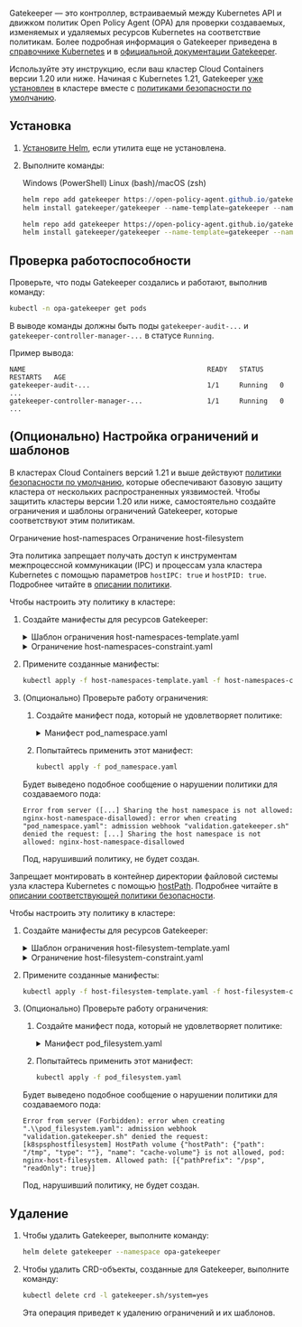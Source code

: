 Gatekeeper — это контроллер, встраиваемый между Kubernetes API и движком политик Open Policy Agent (OPA) для проверки создаваемых, изменяемых и удаляемых ресурсов Kubernetes на соответствие политикам. Более подробная информация о Gatekeeper приведена в [справочнике Kubernetes](../../reference/gatekeeper/) и в [официальной документации Gatekeeper](https://open-policy-agent.github.io/gatekeeper/website/docs/).

<warn>

Используйте эту инструкцию, если ваш кластер Cloud Containers версии 1.20 или ниже. Начиная с Kubernetes 1.21, Gatekeeper [уже установлен](../../concepts/architecture) в кластере вместе с [политиками безопасности по умолчанию](../../concepts/addons-and-settings/settings#prednastroennye_shablony_i_ogranicheniya_gatekeeper).

</warn>

## Установка

1. [Установите Helm](../helm/), если утилита еще не установлена.

1. Выполните команды:

   <tabs>
   <tablist>
   <tab>Windows (PowerShell)</tab>
   <tab>Linux (bash)/macOS (zsh)</tab>
   </tablist>
   <tabpanel>

   ```powershell
   helm repo add gatekeeper https://open-policy-agent.github.io/gatekeeper/charts; `
   helm install gatekeeper/gatekeeper --name-template=gatekeeper --namespace opa-gatekeeper --create-namespace
   ```

   </tabpanel>
   <tabpanel>

   ```bash
   helm repo add gatekeeper https://open-policy-agent.github.io/gatekeeper/charts
   helm install gatekeeper/gatekeeper --name-template=gatekeeper --namespace opa-gatekeeper --create-namespace

   ```

   </tabpanel>
   </tabs>

## Проверка работоспособности

Проверьте, что поды Gatekeeper создались и работают, выполнив команду:

```bash
kubectl -n opa-gatekeeper get pods
```

В выводе команды должны быть поды `gatekeeper-audit-...` и `gatekeeper-controller-manager-...` в статусе `Running`.

Пример вывода:

```text
NAME                                             READY   STATUS    RESTARTS   AGE
gatekeeper-audit-...                             1/1     Running   0          ...
gatekeeper-controller-manager-...                1/1     Running   0          ...
```

## (Опционально) Настройка ограничений и шаблонов

В кластерах Cloud Containers версий 1.21 и выше действуют [политики безопасности по умолчанию](../../concepts/addons-and-settings/settings#prednastroennye_shablony_i_ogranicheniya_gatekeeper), которые обеспечивают базовую защиту кластера от нескольких распространенных уязвимостей. Чтобы защитить кластеры версии 1.20 или ниже, самостоятельно создайте ограничения и шаблоны ограничений Gatekeeper, которые соответствуют этим политикам.

<tabs>
<tablist>
<tab>Ограничение host-namespaces</tab>
<tab>Ограничение host-filesystem</tab>
</tablist>
<tabpanel>

Эта политика запрещает получать доступ к инструментам межпроцессной коммуникации (IPC) и процессам узла кластера Kubernetes c помощью параметров `hostIPC: true` и `hostPID: true`. Подробнее читайте в [описании политики](../../concepts/security-policies#ogranichenie_host_namespaces_7cf1c13b).

Чтобы настроить эту политику в кластере:

1. Создайте манифесты для ресурсов Gatekeeper:

   <details>
   <summary>Шаблон ограничения host-namespaces-template.yaml</summary>

   <!-- prettier-ignore -->
   ```yaml
   apiVersion: templates.gatekeeper.sh/v1
   kind: ConstraintTemplate
   metadata:
     name: k8spsphostnamespace
     annotations:
       metadata.gatekeeper.sh/title: "Host Namespace"
       metadata.gatekeeper.sh/version: 1.0.0
       description: >-
         Disallows sharing of host PID and IPC namespaces by pod containers.
         Corresponds to the `hostPID` and `hostIPC` fields in a PodSecurityPolicy.
         For more information, see
         https://kubernetes.io/docs/concepts/policy/pod-security-policy/#host-namespaces
   spec:
     crd:
       spec:
         names:
           kind: K8sPSPHostNamespace
         validation:
           # Schema for the `parameters` field
           openAPIV3Schema:
             type: object
             description: >-
               Disallows sharing of host PID and IPC namespaces by pod containers.
               Corresponds to the `hostPID` and `hostIPC` fields in a PodSecurityPolicy.
               For more information, see
               https://kubernetes.io/docs/concepts/policy/pod-security-policy/#host-namespaces
     targets:
       - target: admission.k8s.gatekeeper.sh
         rego: |
           package k8spsphostnamespace
   
           violation[{"msg": msg, "details": {}}] {
               input_share_hostnamespace(input.review.object)
               msg := sprintf("Sharing the host namespace is not allowed: %v", [input.review.object.metadata.name])
           }
   
           input_share_hostnamespace(o) {
               o.spec.hostPID
           }
           input_share_hostnamespace(o) {
               o.spec.hostIPC
           }
   ```

   </details>

   <details>
   <summary>Ограничение host-namespaces-constraint.yaml </summary>

   <!-- prettier-ignore -->
   ```yaml
   apiVersion: constraints.gatekeeper.sh/v1beta1
   kind: K8sPSPHostNamespace
   metadata:
     name: k8spsphostnamespace
   spec:
     match:
       kinds:
       - apiGroups:
         - ""
         kinds:
         - Pod
   ```

   </details>

1. Примените созданные манифесты:

   ```bash
   kubectl apply -f host-namespaces-template.yaml -f host-namespaces-constraint.yaml
   ```

1. (Опционально) Проверьте работу ограничения:

   1. Создайте манифест пода, который не удовлетворяет политике:

      <details>
      <summary>Манифест pod_namespace.yaml</summary>

      <!-- prettier-ignore -->
      ```yaml
      apiVersion: v1
      kind: Pod
      metadata:
        name: nginx-host-namespace-disallowed
        labels:
          app: nginx-host-namespace
      spec:
        hostPID: true
        hostIPC: true
        containers:
          - name: nginx
            image: nginx
      ```

      </details>

   1. Попытайтесь применить этот манифест:

      ```bash
      kubectl apply -f pod_namespace.yaml
      ```

   Будет выведено подобное сообщение о нарушении политики для создаваемого пода:

   ```text
   Error from server ([...] Sharing the host namespace is not allowed: nginx-host-namespace-disallowed): error when creating "pod_namespace.yaml": admission webhook "validation.gatekeeper.sh" denied the request: [...] Sharing the host namespace is not allowed: nginx-host-namespace-disallowed
   ```

   Под, нарушивший политику, не будет создан.

</tabpanel>
<tabpanel>

Запрещает монтировать в контейнер директории файловой системы узла кластера Kubernetes с помощью [hostPath](https://kubernetes.io/docs/concepts/storage/volumes/#hostpath). Подробнее читайте в [описании соответствующей политики безопасности](../../concepts/security-policies#ogranichenie_host_filesystem_14877f88).

Чтобы настроить эту политику в кластере:

1. Создайте манифесты для ресурсов Gatekeeper:

   <details>
   <summary>Шаблон ограничения host-filesystem-template.yaml</summary>

   <!-- prettier-ignore -->
   ```yaml
   apiVersion: templates.gatekeeper.sh/v1
   kind: ConstraintTemplate
   metadata:
     name: k8spsphostfilesystem
     annotations:
       metadata.gatekeeper.sh/title: "Host Filesystem"
       metadata.gatekeeper.sh/version: 1.0.0
       description: >-
         Controls usage of the host filesystem. Corresponds to the
         `allowedHostPaths` field in a PodSecurityPolicy. For more information,
         see
         https://kubernetes.io/docs/concepts/policy/pod-security-policy/#volumes-and-file-systems
   spec:
     crd:
       spec:
         names:
           kind: K8sPSPHostFilesystem
         validation:
           # Schema for the `parameters` field
           openAPIV3Schema:
             type: object
             description: >-
               Controls usage of the host filesystem. Corresponds to the
               `allowedHostPaths` field in a PodSecurityPolicy. For more information,
               see
               https://kubernetes.io/docs/concepts/policy/pod-security-policy/#volumes-and-file-systems
             properties:
               allowedHostPaths:
                 type: array
                 description: "An array of hostpath objects, representing paths and read/write configuration."
                 items:
                   type: object
                   properties:
                     pathPrefix:
                       type: string
                       description: "The path prefix that the host volume must match."
                     readOnly:
                       type: boolean
                       description: "when set to true, any container volumeMounts matching the pathPrefix must include `readOnly: true`."
     targets:
       - target: admission.k8s.gatekeeper.sh
         rego: |
           package k8spsphostfilesystem
   
           violation[{"msg": msg, "details": {}}] {
               volume := input_hostpath_volumes[_]
               allowedPaths := get_allowed_paths(input)
               input_hostpath_violation(allowedPaths, volume)
               msg := sprintf("HostPath volume %v is not allowed, pod: %v. Allowed path: %v", [volume, input.review.object.metadata.name, allowedPaths])
           }
   
           input_hostpath_violation(allowedPaths, volume) {
               # An empty list means all host paths are blocked
               allowedPaths == []
           }
           input_hostpath_violation(allowedPaths, volume) {
               not input_hostpath_allowed(allowedPaths, volume)
           }
   
           get_allowed_paths(arg) = out {
               not arg.parameters
               out = []
           }
           get_allowed_paths(arg) = out {
               not arg.parameters.allowedHostPaths
               out = []
           }
           get_allowed_paths(arg) = out {
               out = arg.parameters.allowedHostPaths
           }
   
           input_hostpath_allowed(allowedPaths, volume) {
               allowedHostPath := allowedPaths[_]
               path_matches(allowedHostPath.pathPrefix, volume.hostPath.path)
               not allowedHostPath.readOnly == true
           }
   
           input_hostpath_allowed(allowedPaths, volume) {
               allowedHostPath := allowedPaths[_]
               path_matches(allowedHostPath.pathPrefix, volume.hostPath.path)
               allowedHostPath.readOnly
               not writeable_input_volume_mounts(volume.name)
           }
   
           writeable_input_volume_mounts(volume_name) {
               container := input_containers[_]
               mount := container.volumeMounts[_]
               mount.name == volume_name
               not mount.readOnly
           }
   
           # This allows "/foo", "/foo/", "/foo/bar" etc., but
           # disallows "/fool", "/etc/foo" etc.
           path_matches(prefix, path) {
               a := path_array(prefix)
               b := path_array(path)
               prefix_matches(a, b)
           }
           path_array(p) = out {
               p != "/"
               out := split(trim(p, "/"), "/")
           }
           # This handles the special case for "/", since
           # split(trim("/", "/"), "/") == [""]
           path_array("/") = []
   
           prefix_matches(a, b) {
               count(a) <= count(b)
               not any_not_equal_upto(a, b, count(a))
           }
   
           any_not_equal_upto(a, b, n) {
               a[i] != b[i]
               i < n
           }
   
           input_hostpath_volumes[v] {
               v := input.review.object.spec.volumes[_]
               has_field(v, "hostPath")
           }
   
           # has_field returns whether an object has a field
           has_field(object, field) = true {
               object[field]
           }
           input_containers[c] {
               c := input.review.object.spec.containers[_]
           }
   
           input_containers[c] {
               c := input.review.object.spec.initContainers[_]
           }
   
           input_containers[c] {
               c := input.review.object.spec.ephemeralContainers[_]
           }
   ```

   </details>

   <details>
   <summary>Ограничение host-filesystem-constraint.yaml</summary>

   <!-- prettier-ignore -->
   ```yaml
   apiVersion: constraints.gatekeeper.sh/v1beta1
   kind: K8sPSPHostFilesystem
   metadata:
     name: k8spsphostfilesystem
   spec:
     match:
       kinds:
       - apiGroups:
         - ""
         kinds:
         - Pod
     parameters:
       allowedHostPaths:
       - pathPrefix: /psp
         readOnly: true
   ```

   </details>

1. Примените созданные манифесты:

   ```bash
   kubectl apply -f host-filesystem-template.yaml -f host-filesystem-constraint.yaml
   ```

1. (Опционально) Проверьте работу ограничения:

   1. Создайте манифест пода, который не удовлетворяет политике:

      <details>
      <summary>Манифест pod_filesystem.yaml</summary>

      <!-- prettier-ignore -->
      ```yaml
      apiVersion: v1
      kind: Pod
      metadata:
        name: nginx-host-filesystem
        labels:
          app: nginx-host-filesystem-disallowed
      spec:
        containers:
          - name: nginx
            image: nginx
            volumeMounts:
              - mountPath: /cache
                name: cache-volume
                readOnly: true
        volumes:
          - name: cache-volume
            hostPath:
              path: /tmp # directory on host
      ```

      </details>

   1. Попытайтесь применить этот манифест:

      ```bash
      kubectl apply -f pod_filesystem.yaml
      ```

   Будет выведено подобное сообщение о нарушении политики для создаваемого пода:

   ```text
   Error from server (Forbidden): error when creating ".\\pod_filesystem.yaml": admission webhook "validation.gatekeeper.sh" denied the request: [k8spsphostfilesystem] HostPath volume {"hostPath": {"path": "/tmp", "type": ""}, "name": "cache-volume"} is not allowed, pod: nginx-host-filesystem. Allowed path: [{"pathPrefix": "/psp", "readOnly": true}]
   ```

   Под, нарушивший политику, не будет создан.

</tabpanel>
</tabs>

## Удаление

1. Чтобы удалить Gatekeeper, выполните команду:

   ```bash
   helm delete gatekeeper --namespace opa-gatekeeper
   ```

1. Чтобы удалить CRD-объекты, созданные для Gatekeeper, выполните команду:

   ```bash
   kubectl delete crd -l gatekeeper.sh/system=yes
   ```

   <warn>

   Эта операция приведет к удалению ограничений и их шаблонов.

   </warn>
